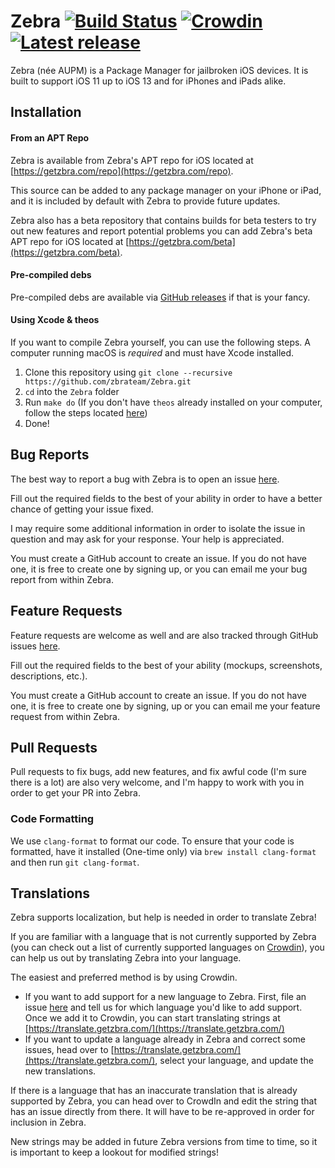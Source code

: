 # Zebra [![Build Status](https://github.com/zbrateam/Zebra/workflows/Build%20Zebra/badge.svg?branch=1.2&event=push)](https://github.com/zbrateam/Zebra/actions?query=branch%3Amaster+event%3Apush+workflow%3A%22Build+Zebra%22) [![Crowdin](https://badges.crowdin.net/zebra/localized.svg)](https://translate.getzbra.com/project/zebra) [![Latest release](https://img.shields.io/github/v/release/wstyres/Zebra?color=brightgreen&label=version)](https://github.com/zbrateam/Zebra/releases/latest)
Zebra (née AUPM) is a Package Manager for jailbroken iOS devices. It is built to support iOS 11 up to iOS 13 and for iPhones and iPads alike.

## Installation
#### From an APT Repo
Zebra is available from Zebra's APT repo for iOS located at [https://getzbra.com/repo](https://getzbra.com/repo).

This source can be added to any package manager on your iPhone or iPad, and it is included by default with Zebra to provide future updates.

Zebra also has a beta repository that contains builds for beta testers to try out new features and report potential problems you can add Zebra's beta APT repo for iOS located at [https://getzbra.com/beta](https://getzbra.com/beta).

#### Pre-compiled debs
Pre-compiled debs are available via [GitHub releases](https://github.com/zbrateam/Zebra/releases) if that is your fancy.

#### Using Xcode & theos
If you want to compile Zebra yourself, you can use the following steps. A computer running macOS is _required_ and must have Xcode installed.

1. Clone this repository using `git clone --recursive https://github.com/zbrateam/Zebra.git`
2. `cd` into the `Zebra` folder
3. Run `make do` (If you don't have `theos` already installed on your computer, follow the steps located [here](https://github.com/theos/theos/wiki/Installation))
4. Done!

## Bug Reports

The best way to report a bug with Zebra is to open an issue [here](https://github.com/zbrateam/Zebra/issues/new?assignees=wstyres&labels=bug&template=bug_report.md&title=).

Fill out the required fields to the best of your ability in order to have a better chance of getting your issue fixed.

I may require some additional information in order to isolate the issue in question and may ask for your response. Your help is appreciated.

You must create a GitHub account to create an issue. If you do not have one, it is free to create one by signing up, or you can email me your bug report from within Zebra.

## Feature Requests

Feature requests are welcome as well and are also tracked through GitHub issues [here](https://github.com/zbrateam/Zebra/issues/new?assignees=&labels=enhancement&template=feature_request.md&title=).

Fill out the required fields to the best of your ability (mockups, screenshots, descriptions, etc.).

You must create a GitHub account to create an issue. If you do not have one, it is free to create one by signing, up or you can email me your feature request from within Zebra.

## Pull Requests

Pull requests to fix bugs, add new features, and fix awful code (I'm sure there is a lot) are also very welcome, and I'm happy to work with you in order to get your PR into Zebra.

### Code Formatting

We use `clang-format` to format our code. To ensure that your code is formatted, have it installed (One-time only) via `brew install clang-format` and then run `git clang-format`.

## Translations

Zebra supports localization, but help is needed in order to translate Zebra!

If you are familiar with a language that is not currently supported by Zebra (you can check out a list of currently supported languages on [Crowdin](https://translate.getzbra.com/)), you can help us out by translating Zebra into your language.

The easiest and preferred method is by using Crowdin.
- If you want to add support for a new language to Zebra. First, file an issue [here](https://github.com/zbrateam/Zebra/issues/new?assignees=&labels=localization&template=localization-support.md&title=%5BLocalize%5D) and tell us for which language you'd like to add support. Once we add it to Crowdin, you can start translating strings at [https://translate.getzbra.com/](https://translate.getzbra.com/)
- If you want to update a language already in Zebra and correct some issues, head over to [https://translate.getzbra.com/](https://translate.getzbra.com/), select your language, and update the new translations.

If there is a language that has an inaccurate translation that is already supported by Zebra, you can head over to CrowdIn and edit the string that has an issue directly from there. It will have to be re-approved in order for inclusion in Zebra.

New strings may be added in future Zebra versions from time to time, so it is important to keep a lookout for modified strings!
